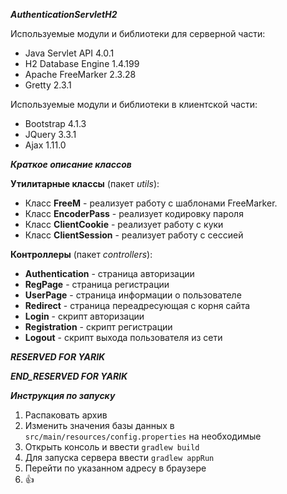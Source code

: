 **_AuthenticationServletH2_**

Используемые модули и библиотеки для серверной части:
- Java Servlet API 4.0.1
- H2 Database Engine 1.4.199
- Apache FreeMarker 2.3.28
- Gretty 2.3.1

Используемые модули и библиотеки в клиентской части:
- Bootstrap 4.1.3
- JQuery 3.3.1
- Ajax 1.11.0

**_Краткое описание классов_**

**Утилитарные классы** (пакет *utils*):
  *  Класс **FreeM** - реализует работу с шаблонами FreeMarker.
  *  Класс **EncoderPass** - реализует кодировку пароля
  *  Класс **ClientCookie** - реализует работу с куки
  *  Класс **ClientSession** - реализует работу с сессией

**Контроллеры** (пакет *controllers*):
  *  **Authentication** - страница авторизации
  *  **RegPage** - страница регистрации
  *  **UserPage** - страница информации о пользователе
  *  **Redirect** - страница переадресующая с корня сайта
  *  **Login** - скрипт авторизации
  *  **Registration** - скрипт регистрации
  *  **Logout** - скрипт выхода пользователя из сети

**_RESERVED FOR YARIK_**


**_END_RESERVED FOR YARIK_**

**_Инструкция по запуску_**
1. Распаковать архив 
2. Изменить значения базы данных в `src/main/resources/config.properties` на необходимые
3. Открыть консоль и ввести `gradlew build`
4. Для запуска сервера ввести `gradlew appRun`
5. Перейти по указанном адресу в браузере
6. :+1:  
